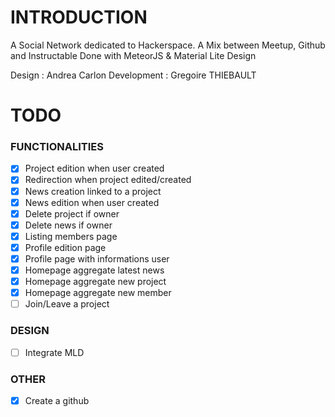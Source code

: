 # INTRODUCTION

A Social Network dedicated to Hackerspace. A Mix between Meetup, Github and Instructable
Done with MeteorJS & Material Lite Design 

Design : Andrea Carlon
Development : Gregoire THIEBAULT

# TODO

### FUNCTIONALITIES

- [X] Project edition when user created
- [X] Redirection when project edited/created
- [X] News creation linked to a project
- [X] News edition when user created
- [X] Delete project if owner
- [X] Delete news if owner
- [X] Listing members page
- [X] Profile edition page
- [X] Profile page with informations user
- [X] Homepage aggregate latest news 
- [X] Homepage aggregate new project
- [X] Homepage aggregate new member
- [ ] Join/Leave a project

### DESIGN

- [ ] Integrate MLD

### OTHER

- [X] Create a github
